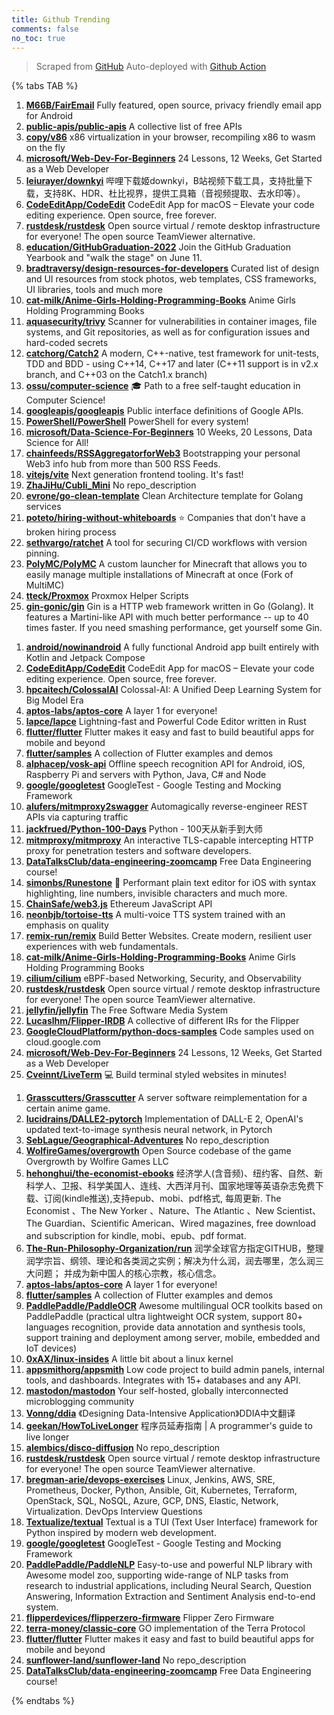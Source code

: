 ```yaml
---
title: Github Trending
comments: false
no_toc: true
---
```


> Scraped from [GitHub](https://github.com/trending)
Auto-deployed with [Github Action](https://docs.github.com/en/actions)

{% tabs TAB %}
<!-- tab Daily -->
1. [**M66B/FairEmail**](https://github.com/M66B/FairEmail)
Fully featured, open source, privacy friendly email app for Android
2. [**public-apis/public-apis**](https://github.com/public-apis/public-apis)
A collective list of free APIs
3. [**copy/v86**](https://github.com/copy/v86)
x86 virtualization in your browser, recompiling x86 to wasm on the fly
4. [**microsoft/Web-Dev-For-Beginners**](https://github.com/microsoft/Web-Dev-For-Beginners)
24 Lessons, 12 Weeks, Get Started as a Web Developer
5. [**leiurayer/downkyi**](https://github.com/leiurayer/downkyi)
哔哩下载姬downkyi，B站视频下载工具，支持批量下载，支持8K、HDR、杜比视界，提供工具箱（音视频提取、去水印等）。
6. [**CodeEditApp/CodeEdit**](https://github.com/CodeEditApp/CodeEdit)
CodeEdit App for macOS – Elevate your code editing experience. Open source, free forever.
7. [**rustdesk/rustdesk**](https://github.com/rustdesk/rustdesk)
Open source virtual / remote desktop infrastructure for everyone! The open source TeamViewer alternative.
8. [**education/GitHubGraduation-2022**](https://github.com/education/GitHubGraduation-2022)
Join the GitHub Graduation Yearbook and "walk the stage" on June 11.
9. [**bradtraversy/design-resources-for-developers**](https://github.com/bradtraversy/design-resources-for-developers)
Curated list of design and UI resources from stock photos, web templates, CSS frameworks, UI libraries, tools and much more
10. [**cat-milk/Anime-Girls-Holding-Programming-Books**](https://github.com/cat-milk/Anime-Girls-Holding-Programming-Books)
Anime Girls Holding Programming Books
11. [**aquasecurity/trivy**](https://github.com/aquasecurity/trivy)
Scanner for vulnerabilities in container images, file systems, and Git repositories, as well as for configuration issues and hard-coded secrets
12. [**catchorg/Catch2**](https://github.com/catchorg/Catch2)
A modern, C++-native, test framework for unit-tests, TDD and BDD - using C++14, C++17 and later (C++11 support is in v2.x branch, and C++03 on the Catch1.x branch)
13. [**ossu/computer-science**](https://github.com/ossu/computer-science)
🎓 Path to a free self-taught education in Computer Science!
14. [**googleapis/googleapis**](https://github.com/googleapis/googleapis)
Public interface definitions of Google APIs.
15. [**PowerShell/PowerShell**](https://github.com/PowerShell/PowerShell)
PowerShell for every system!
16. [**microsoft/Data-Science-For-Beginners**](https://github.com/microsoft/Data-Science-For-Beginners)
10 Weeks, 20 Lessons, Data Science for All!
17. [**chainfeeds/RSSAggregatorforWeb3**](https://github.com/chainfeeds/RSSAggregatorforWeb3)
Bootstrapping your personal Web3 info hub from more than 500 RSS Feeds.
18. [**vitejs/vite**](https://github.com/vitejs/vite)
Next generation frontend tooling. It's fast!
19. [**ZhaJiHu/Cubli_Mini**](https://github.com/ZhaJiHu/Cubli_Mini)
No repo_description
20. [**evrone/go-clean-template**](https://github.com/evrone/go-clean-template)
Clean Architecture template for Golang services
21. [**poteto/hiring-without-whiteboards**](https://github.com/poteto/hiring-without-whiteboards)
⭐️ Companies that don't have a broken hiring process
22. [**sethvargo/ratchet**](https://github.com/sethvargo/ratchet)
A tool for securing CI/CD workflows with version pinning.
23. [**PolyMC/PolyMC**](https://github.com/PolyMC/PolyMC)
A custom launcher for Minecraft that allows you to easily manage multiple installations of Minecraft at once (Fork of MultiMC)
24. [**tteck/Proxmox**](https://github.com/tteck/Proxmox)
Proxmox Helper Scripts
25. [**gin-gonic/gin**](https://github.com/gin-gonic/gin)
Gin is a HTTP web framework written in Go (Golang). It features a Martini-like API with much better performance -- up to 40 times faster. If you need smashing performance, get yourself some Gin.
<!-- endtab -->
<!-- tab Weekly -->
1. [**android/nowinandroid**](https://github.com/android/nowinandroid)
A fully functional Android app built entirely with Kotlin and Jetpack Compose
2. [**CodeEditApp/CodeEdit**](https://github.com/CodeEditApp/CodeEdit)
CodeEdit App for macOS – Elevate your code editing experience. Open source, free forever.
3. [**hpcaitech/ColossalAI**](https://github.com/hpcaitech/ColossalAI)
Colossal-AI: A Unified Deep Learning System for Big Model Era
4. [**aptos-labs/aptos-core**](https://github.com/aptos-labs/aptos-core)
A layer 1 for everyone!
5. [**lapce/lapce**](https://github.com/lapce/lapce)
Lightning-fast and Powerful Code Editor written in Rust
6. [**flutter/flutter**](https://github.com/flutter/flutter)
Flutter makes it easy and fast to build beautiful apps for mobile and beyond
7. [**flutter/samples**](https://github.com/flutter/samples)
A collection of Flutter examples and demos
8. [**alphacep/vosk-api**](https://github.com/alphacep/vosk-api)
Offline speech recognition API for Android, iOS, Raspberry Pi and servers with Python, Java, C# and Node
9. [**google/googletest**](https://github.com/google/googletest)
GoogleTest - Google Testing and Mocking Framework
10. [**alufers/mitmproxy2swagger**](https://github.com/alufers/mitmproxy2swagger)
Automagically reverse-engineer REST APIs via capturing traffic
11. [**jackfrued/Python-100-Days**](https://github.com/jackfrued/Python-100-Days)
Python - 100天从新手到大师
12. [**mitmproxy/mitmproxy**](https://github.com/mitmproxy/mitmproxy)
An interactive TLS-capable intercepting HTTP proxy for penetration testers and software developers.
13. [**DataTalksClub/data-engineering-zoomcamp**](https://github.com/DataTalksClub/data-engineering-zoomcamp)
Free Data Engineering course!
14. [**simonbs/Runestone**](https://github.com/simonbs/Runestone)
📝 Performant plain text editor for iOS with syntax highlighting, line numbers, invisible characters and much more.
15. [**ChainSafe/web3.js**](https://github.com/ChainSafe/web3.js)
Ethereum JavaScript API
16. [**neonbjb/tortoise-tts**](https://github.com/neonbjb/tortoise-tts)
A multi-voice TTS system trained with an emphasis on quality
17. [**remix-run/remix**](https://github.com/remix-run/remix)
Build Better Websites. Create modern, resilient user experiences with web fundamentals.
18. [**cat-milk/Anime-Girls-Holding-Programming-Books**](https://github.com/cat-milk/Anime-Girls-Holding-Programming-Books)
Anime Girls Holding Programming Books
19. [**cilium/cilium**](https://github.com/cilium/cilium)
eBPF-based Networking, Security, and Observability
20. [**rustdesk/rustdesk**](https://github.com/rustdesk/rustdesk)
Open source virtual / remote desktop infrastructure for everyone! The open source TeamViewer alternative.
21. [**jellyfin/jellyfin**](https://github.com/jellyfin/jellyfin)
The Free Software Media System
22. [**Lucaslhm/Flipper-IRDB**](https://github.com/Lucaslhm/Flipper-IRDB)
A collective of different IRs for the Flipper
23. [**GoogleCloudPlatform/python-docs-samples**](https://github.com/GoogleCloudPlatform/python-docs-samples)
Code samples used on cloud.google.com
24. [**microsoft/Web-Dev-For-Beginners**](https://github.com/microsoft/Web-Dev-For-Beginners)
24 Lessons, 12 Weeks, Get Started as a Web Developer
25. [**Cveinnt/LiveTerm**](https://github.com/Cveinnt/LiveTerm)
💻 Build terminal styled websites in minutes!
<!-- endtab -->
<!-- tab Monthly -->
1. [**Grasscutters/Grasscutter**](https://github.com/Grasscutters/Grasscutter)
A server software reimplementation for a certain anime game.
2. [**lucidrains/DALLE2-pytorch**](https://github.com/lucidrains/DALLE2-pytorch)
Implementation of DALL-E 2, OpenAI's updated text-to-image synthesis neural network, in Pytorch
3. [**SebLague/Geographical-Adventures**](https://github.com/SebLague/Geographical-Adventures)
No repo_description
4. [**WolfireGames/overgrowth**](https://github.com/WolfireGames/overgrowth)
Open Source codebase of the game Overgrowth by Wolfire Games LLC
5. [**hehonghui/the-economist-ebooks**](https://github.com/hehonghui/the-economist-ebooks)
经济学人(含音频)、纽约客、自然、新科学人、卫报、科学美国人、连线、大西洋月刊、国家地理等英语杂志免费下载、订阅(kindle推送),支持epub、mobi、pdf格式, 每周更新. The Economist 、The New Yorker 、Nature、The Atlantic 、New Scientist、The Guardian、Scientific American、Wired magazines, free download and subscription for kindle, mobi、epub、pdf format.
6. [**The-Run-Philosophy-Organization/run**](https://github.com/The-Run-Philosophy-Organization/run)
润学全球官方指定GITHUB，整理润学宗旨、纲领、理论和各类润之实例；解决为什么润，润去哪里，怎么润三大问题； 并成为新中国人的核心宗教，核心信念。
7. [**aptos-labs/aptos-core**](https://github.com/aptos-labs/aptos-core)
A layer 1 for everyone!
8. [**flutter/samples**](https://github.com/flutter/samples)
A collection of Flutter examples and demos
9. [**PaddlePaddle/PaddleOCR**](https://github.com/PaddlePaddle/PaddleOCR)
Awesome multilingual OCR toolkits based on PaddlePaddle (practical ultra lightweight OCR system, support 80+ languages recognition, provide data annotation and synthesis tools, support training and deployment among server, mobile, embedded and IoT devices)
10. [**0xAX/linux-insides**](https://github.com/0xAX/linux-insides)
A little bit about a linux kernel
11. [**appsmithorg/appsmith**](https://github.com/appsmithorg/appsmith)
Low code project to build admin panels, internal tools, and dashboards. Integrates with 15+ databases and any API.
12. [**mastodon/mastodon**](https://github.com/mastodon/mastodon)
Your self-hosted, globally interconnected microblogging community
13. [**Vonng/ddia**](https://github.com/Vonng/ddia)
《Designing Data-Intensive Application》DDIA中文翻译
14. [**geekan/HowToLiveLonger**](https://github.com/geekan/HowToLiveLonger)
程序员延寿指南 | A programmer's guide to live longer
15. [**alembics/disco-diffusion**](https://github.com/alembics/disco-diffusion)
No repo_description
16. [**rustdesk/rustdesk**](https://github.com/rustdesk/rustdesk)
Open source virtual / remote desktop infrastructure for everyone! The open source TeamViewer alternative.
17. [**bregman-arie/devops-exercises**](https://github.com/bregman-arie/devops-exercises)
Linux, Jenkins, AWS, SRE, Prometheus, Docker, Python, Ansible, Git, Kubernetes, Terraform, OpenStack, SQL, NoSQL, Azure, GCP, DNS, Elastic, Network, Virtualization. DevOps Interview Questions
18. [**Textualize/textual**](https://github.com/Textualize/textual)
Textual is a TUI (Text User Interface) framework for Python inspired by modern web development.
19. [**google/googletest**](https://github.com/google/googletest)
GoogleTest - Google Testing and Mocking Framework
20. [**PaddlePaddle/PaddleNLP**](https://github.com/PaddlePaddle/PaddleNLP)
Easy-to-use and powerful NLP library with Awesome model zoo, supporting wide-range of NLP tasks from research to industrial applications, including Neural Search, Question Answering, Information Extraction and Sentiment Analysis end-to-end system.
21. [**flipperdevices/flipperzero-firmware**](https://github.com/flipperdevices/flipperzero-firmware)
Flipper Zero Firmware
22. [**terra-money/classic-core**](https://github.com/terra-money/classic-core)
GO implementation of the Terra Protocol
23. [**flutter/flutter**](https://github.com/flutter/flutter)
Flutter makes it easy and fast to build beautiful apps for mobile and beyond
24. [**sunflower-land/sunflower-land**](https://github.com/sunflower-land/sunflower-land)
No repo_description
25. [**DataTalksClub/data-engineering-zoomcamp**](https://github.com/DataTalksClub/data-engineering-zoomcamp)
Free Data Engineering course!
<!-- endtab -->
{% endtabs %}
